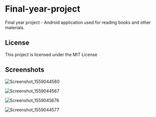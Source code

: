 # Final-year-project

Final year project - Android application used for reading books and other materials.

## License
This project is licensed under the MIT License

## Screenshots

![Screenshot_1559044560](https://user-images.githubusercontent.com/24418548/58476273-377bcf00-8148-11e9-9e39-cac6c521ae6a.png)

![Screenshot_1559044567](https://user-images.githubusercontent.com/24418548/58476686-6a729280-8149-11e9-8b95-72644bed2aca.png)

![Screenshot_1559045676](https://user-images.githubusercontent.com/24418548/58477094-a22e0a00-814a-11e9-931f-de79dada41c5.png)

![Screenshot_1559044577](https://user-images.githubusercontent.com/24418548/58477089-9e9a8300-814a-11e9-9b4e-449d0a156bbc.png)
